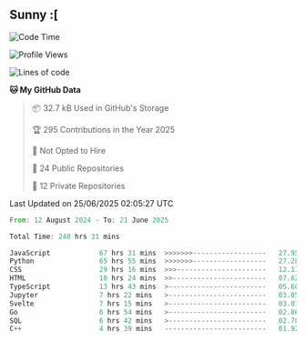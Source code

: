 ## Sunny :[

<!--START_SECTION:waka-->
![Code Time](http://img.shields.io/badge/Code%20Time-241%20hrs%2038%20mins-blue)

![Profile Views](http://img.shields.io/badge/Profile%20Views-1-blue)

![Lines of code](https://img.shields.io/badge/From%20Hello%20World%20I%27ve%20Written-291.6%20thousand%20lines%20of%20code-blue)

**🐱 My GitHub Data** 

> 📦 32.7 kB Used in GitHub's Storage 
 > 
> 🏆 295 Contributions in the Year 2025
 > 
> 🚫 Not Opted to Hire
 > 
> 📜 24 Public Repositories 
 > 
> 🔑 12 Private Repositories 
 > 

 Last Updated on 25/06/2025 02:05:27 UTC
<!--END_SECTION:waka-->

<!--START_SECTION:code-->

```rust
From: 12 August 2024 - To: 21 June 2025

Total Time: 240 hrs 31 mins

JavaScript            67 hrs 31 mins  >>>>>>>------------------   27.95 %
Python                65 hrs 55 mins  >>>>>>>------------------   27.28 %
CSS                   29 hrs 16 mins  >>>----------------------   12.11 %
HTML                  18 hrs 24 mins  >>-----------------------   07.62 %
TypeScript            13 hrs 43 mins  >------------------------   05.68 %
Jupyter               7 hrs 22 mins   >------------------------   03.05 %
Svelte                7 hrs 15 mins   >------------------------   03.01 %
Go                    6 hrs 54 mins   >------------------------   02.86 %
SQL                   6 hrs 42 mins   >------------------------   02.78 %
C++                   4 hrs 39 mins   -------------------------   01.92 %
```

<!--END_SECTION:code-->

